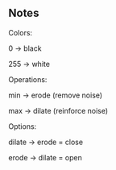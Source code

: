 ## Notes

Colors:

0 $\rightarrow$ black

255 $\rightarrow$ white

Operations:

min $\rightarrow$ erode (remove noise)

max $\rightarrow$ dilate (reinforce noise)

Options:

dilate $\rightarrow$ erode = close

erode $\rightarrow$ dilate = open
